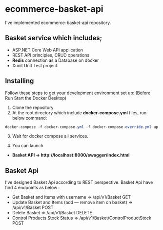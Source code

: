 # ecommerce-basket-api
I've implemented ecommerce-basket-api repository.

## Basket service which includes;
* ASP.NET Core Web API application 
* REST API principles, CRUD operations 
* **Redis** connection as a Database on docker
* Xunit Unit Test project.

## Installing
Follow these steps to get your development environment set up: (Before Run Start the Docker Desktop)
1. Clone the repository
2. At the root directory which include **docker-compose.yml** files, run below command:
```csharp
docker-compose -f docker-compose.yml -f docker-compose.override.yml up –d
```
3. Wait for docker compose all services.

4. You can launch 
* **Basket API -> http://localhost:8000/swagger/index.html**

## Basket Api

I've designed Basket Api according to REST perspective. Basket Api have find 4 endpoints as below :

* Get Basket and Items with username => /api/v1/Basket GET
* Update Basket and Items (add — remove item on basket) => /api/v1/Basket POST
* Delete Basket => /api/v1/Basket DELETE
* Control Products Stock Status => /api/v1/Basket/ControlProductStock POST






